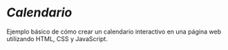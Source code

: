 # _Calendario_
Ejemplo básico de cómo crear un calendario interactivo en una página web utilizando HTML, CSS y JavaScript.

